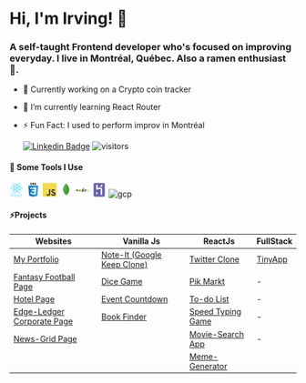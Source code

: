 <h1 align= "left"> Hi, I'm Irving! 👋</h1> 


<h3 align= "left">A self-taught Frontend developer who's focused on improving everyday. I live in Montréal, Québec. Also a ramen enthusiast 🍜.</h3>



- 🔭 Currently working on a Crypto coin tracker
- 🌱 I’m currently learning React Router
- ⚡ Fun Fact: I used to perform improv in Montréal


  [![Linkedin Badge](https://img.shields.io/badge/-IrvingH-blue?style=flat&logo=Linkedin&logoColor=white&link=https://www.linkedin.com/in/irving-henriquez/)](https://www.linkedin.com/in/irving-henriquez/)   ![visitors](https://visitor-badge.laobi.icu/badge?page_id=IrvHenri)


<h4>🚀 Some Tools I Use</h4> 

 <p align="left" padding-left="20px">
  <img src="https://raw.githubusercontent.com/devicons/devicon/master/icons/react/react-original-wordmark.svg" alt="react" width="25" height="25" />
<img src="https://raw.githubusercontent.com/devicons/devicon/master/icons/css3/css3-original-wordmark.svg" alt="css3" width="25" height="25" />
<img src="https://raw.githubusercontent.com/devicons/devicon/master/icons/javascript/javascript-original.svg" alt="javascript" width="25" height="25" />
<img src="https://raw.githubusercontent.com/devicons/devicon/master/icons/mongodb/mongodb-original.svg" alt="mongodb" width="25" height="25" />
<img src="https://raw.githubusercontent.com/devicons/devicon/master/icons/nodejs/nodejs-original-wordmark.svg" alt="nodejs" width="25" height="25" />
<img src="https://raw.githubusercontent.com/devicons/devicon/master/icons/heroku/heroku-plain.svg" alt="heroku" width="25" height="25" />
<img src="https://www.vectorlogo.zone/logos/google_cloud/google_cloud-icon.svg" alt="gcp" width="25" height="25" />
</p>




<h4> ⚡Projects </h4>

| Websites | Vanilla Js | ReactJs | FullStack |
| ------------- | ------------- | ------------- | -------------- |
| [My Portfolio](https://github.com/IrvHenri/my_portfolio) |  [Note-It (Google Keep Clone)](https://github.com/IrvHenri/note-it) |   [Twitter Clone](https://github.com/IrvHenri/twitter-clone) |  [TinyApp](https://github.com/IrvHenri/tinyapp)  |
| [Fantasy Football Page](https://github.com/IrvHenri/Fantasy-Football-Page) | [Dice Game](https://github.com/IrvHenri/Dice-App) | [Pik Markt](https://github.com/IrvHenri/pik-markt) |  -  |
| [Hotel Page](https://github.com/IrvHenri/Hotel-Website) | [Event Countdown](https://github.com/IrvHenri/eventCountdown) |  [To-do List](https://github.com/IrvHenri/to-do-app) | -  |
| [Edge-Ledger Corporate Page](https://github.com/IrvHenri/Edge-Ledger-Website) |  [Book Finder](https://github.com/IrvHenri/Book-Finder-App)  |  [Speed Typing Game](https://github.com/IrvHenri/speed-typing-game) | - |
| [News-Grid Page](https://github.com/IrvHenri/newsgrid) |  |  [Movie-Search App](https://github.com/IrvHenri/react-movie-search-app) | - |
| |   | [Meme-Generator](https://github.com/IrvHenri/meme-generator)  |   |

<!--


Here are some ideas to get you started:

- 🔭 I’m currently working on ...
- 🌱 I’m currently learning ...
- 👯 I’m looking to collaborate on ...
- 🤔 I’m looking for help with ...
- 💬 Ask me about ...
- 📫 How to reach me: ...
- 😄 Pronouns: ...
- ⚡ Fun fact: ...
-->
